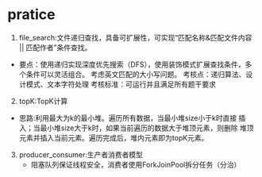 # pratice
1. file_search:文件递归查找，具备可扩展性，可实现“匹配名称&匹配文件内容 || 匹配作者”条件查找。
- 要点：使用递归实现深度优先搜索（DFS），使用装饰模式扩展查找条件，多个条件可以灵活组合。
考虑英文匹配的大小写问题。
考核点：递归算法、设计模式、文本字符处理
考核标准：可运行并且满足所有题干要求
2. topK:TopK计算<br>
  - 思路:利用最大为k的最小堆。遍历所有数据，当最小堆size小于k时直接
  插入；当最小堆size大于k时，如果当前遍历的数据大于堆顶元素，则删除
  堆顶元素并插入当前元素。遍历完成后，堆内元素即为topK元素。
3. producer_consumer:生产者消费者模型
   - 阻塞队列保证线程安全，消费者使用ForkJoinPool拆分任务（分治）